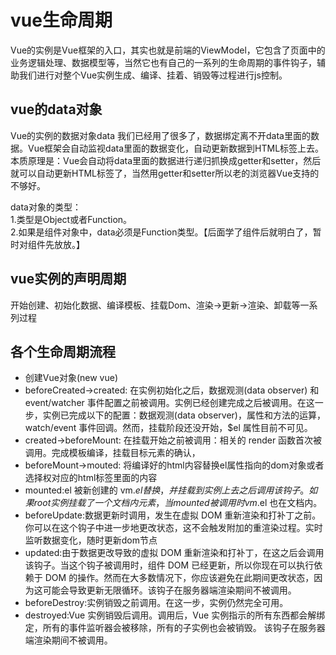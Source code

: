 # vue生命周期
Vue的实例是Vue框架的入口，其实也就是前端的ViewModel，它包含了页面中的业务逻辑处理、数据模型等，当然它也有自己的一系列的生命周期的事件钩子，辅助我们进行对整个Vue实例生成、编译、挂着、销毁等过程进行js控制。  
## vue的data对象
Vue的实例的数据对象data 我们已经用了很多了，数据绑定离不开data里面的数据。Vue框架会自动监视data里面的数据变化，自动更新数据到HTML标签上去。本质原理是：Vue会自动将data里面的数据进行递归抓换成getter和setter，然后就可以自动更新HTML标签了，当然用getter和setter所以老的浏览器Vue支持的不够好。  

data对象的类型：  
1.类型是Object或者Function。  
2.如果是组件对象中，data必须是Function类型。【后面学了组件后就明白了，暂时对组件先放放。】


## vue实例的声明周期
开始创建、初始化数据、编译模板、挂载Dom、渲染→更新→渲染、卸载等一系列过程  
## 各个生命周期流程
-   创建Vue对象(new vue)
-   beforeCreated->created: 在实例初始化之后，数据观测(data observer) 和 event/watcher 事件配置之前被调用。实例已经创建完成之后被调用。在这一步，实例已完成以下的配置：数据观测(data observer)，属性和方法的运算， watch/event 事件回调。然而，挂载阶段还没开始，$el 属性目前不可见。    
-   created->beforeMount: 在挂载开始之前被调用：相关的 render 函数首次被调用。完成模板编译，挂载目标元素的确认，
-   beforeMount->mouted: 将编译好的html内容替换el属性指向的dom对象或者选择权对应的html标签里面的内容  
-   mounted:el 被新创建的 vm.$el 替换，并挂载到实例上去之后调用该钩子。如果 root 实例挂载了一个文档内元素，当 mounted 被调用时 vm.$el 也在文档内。  
-   beforeUpdate:数据更新时调用，发生在虚拟 DOM 重新渲染和打补丁之前。 你可以在这个钩子中进一步地更改状态，这不会触发附加的重渲染过程。实时监听数据变化，随时更新dom节点  
-   updated:由于数据更改导致的虚拟 DOM 重新渲染和打补丁，在这之后会调用该钩子。当这个钩子被调用时，组件 DOM 已经更新，所以你现在可以执行依赖于 DOM 的操作。然而在大多数情况下，你应该避免在此期间更改状态，因为这可能会导致更新无限循环。该钩子在服务器端渲染期间不被调用。  
-   beforeDestroy:实例销毁之前调用。在这一步，实例仍然完全可用。  
-   destroyed:Vue 实例销毁后调用。调用后，Vue 实例指示的所有东西都会解绑定，所有的事件监听器会被移除，所有的子实例也会被销毁。 该钩子在服务器端渲染期间不被调用。
